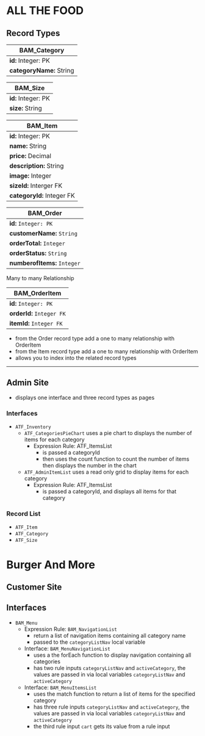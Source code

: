 # ALL THE FOOD

## Record Types


| BAM_Category            |
| ----------------------- |
| **id:** Integer: PK     |
| **categoryName:** String|


|      BAM_Size           |
| -------------------     |
| **id:** Integer: PK     |
| **size:** String        |


|      BAM_Item             |
| ------------------------- |
| **id:** Integer: PK       |
| **name:** String          |
| **price:** Decimal        |
| **description:** String   |
| **image:** Integer        |
| **sizeId:** Interger FK   |
| **categoryId:** Integer FK|

|      BAM_Order              |
| --------------------------- |
| **id:** `Integer: PK`       |
| **customerName:** `String`  |
| **orderTotal:** `Integer`   |
| **orderStatus:** `String`   |
| **numberofItems:** `Integer`|


Many to many Relationship

|      BAM_OrderItem        |
| ------------------------- |
| **id:** `Integer: PK`       |
| **orderId:** `Integer FK`   |
| **itemId:** `Integer FK`    |

- from the Order record type add a one to many relationship with OrderItem
- from the Item record type add a one to many relationship with OrderItem
- allows you to index into the related record types
___________________________________________________________________________

## Admin Site
- displays one interface and three record types as pages
### Interfaces
- `ATF_Inventory`
    - `ATF_CategoriesPieChart` uses a pie chart to displays the number of items for each category
        - Expression Rule: ATF_ItemsList
            - is passed a categoryId
            - then uses the count function to count the number of items then displays the number in the chart
    - `ATF_AdminItemList` uses a read only grid to display items for each category
        - Expression Rule: ATF_ItemsList
            - is passed a categoryId, and displays all items for that category
    
### Record List
- `ATF_Item`
- `ATF_Category`
- `ATF_Size`



# Burger And More

## Customer Site

## Interfaces
- `BAM_Menu`
    - Expression Rule: `BAM_NavigationList`
        - return a list of navigation items containing all category name
        - passed to the `categoryListNav` local variable
    - Interface: `BAM_MenuNavigationList`
        - uses a the forEach function to display navigation containing all categories
        - has two rule inputs `categoryListNav` and `activeCategory`, the values are passed in via local variables `categoryListNav` and `activeCategory`
    - Interface: `BAM_MenuItemsList`
        - uses the match function to return a list of items for the specified category
        - has three rule inputs `categoryListNav` and `activeCategory`, the values are passed in via local variables `categoryListNav` and `activeCategory`
        - the third rule input `cart` gets its value from a rule input